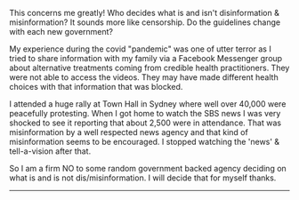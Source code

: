 This concerns me greatly! Who decides what is and isn't disinformation & misinformation? It sounds more
like censorship. Do the guidelines change with each new government?

My experience during the covid "pandemic" was one of utter terror as I tried to share information with my
family via a Facebook Messenger group about alternative treatments coming from credible health
practitioners. They were not able to access the videos. They may have made different health choices with
that information that was blocked.

I attended a huge rally at Town Hall in Sydney where well over 40,000 were peacefully protesting. When I
got home to watch the SBS news I was very shocked to see it reporting that about 2,500 were in
attendance. That was misinformation by a well respected news agency and that kind of misinformation
seems to be encouraged. I stopped watching the 'news' & tell-a-vision after that.

So I am a firm NO to some random government backed agency deciding on what is and is not
dis/misinformation. I will decide that for myself thanks.


-----


